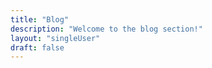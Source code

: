 ```yaml
---
title: "Blog"
description: "Welcome to the blog section!"
layout: "singleUser"
draft: false
---
```

